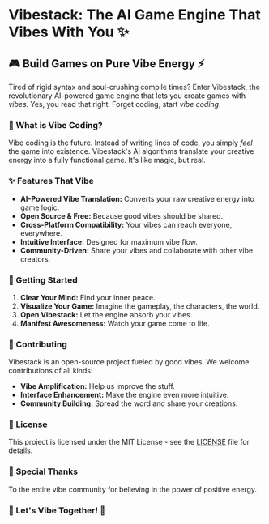# Vibestack: The AI Game Engine That Vibes With You ✨

## 🎮 Build Games on Pure Vibe Energy ⚡️

Tired of rigid syntax and soul-crushing compile times? Enter Vibestack, the revolutionary AI-powered game engine that lets you create games with *vibes*. Yes, you read that right. Forget coding, start *vibe coding*.

### 🌈 What is Vibe Coding?

Vibe coding is the future. Instead of writing lines of code, you simply *feel* the game into existence. Vibestack's AI algorithms translate your creative energy into a fully functional game. It's like magic, but real.

### ✨ Features That Vibe

*   **AI-Powered Vibe Translation:** Converts your raw creative energy into game logic.
*   **Open Source & Free:** Because good vibes should be shared.
*   **Cross-Platform Compatibility:** Your vibes can reach everyone, everywhere.
*   **Intuitive Interface:** Designed for maximum vibe flow.
*   **Community-Driven:** Share your vibes and collaborate with other vibe creators.

### 🚀 Getting Started

1.  **Clear Your Mind:** Find your inner peace.
2.  **Visualize Your Game:** Imagine the gameplay, the characters, the world.
3.  **Open Vibestack:** Let the engine absorb your vibes.
4.  **Manifest Awesomeness:** Watch your game come to life.

### 🤝 Contributing

Vibestack is an open-source project fueled by good vibes. We welcome contributions of all kinds:

*   **Vibe Amplification:** Help us improve the stuff.
*   **Interface Enhancement:** Make the engine even more intuitive.
*   **Community Building:** Spread the word and share your creations.

### 📜 License

This project is licensed under the MIT License - see the [LICENSE](LICENSE) file for details.

### 🙏 Special Thanks

To the entire vibe community for believing in the power of positive energy.

### 💫 Let's Vibe Together! 💫
